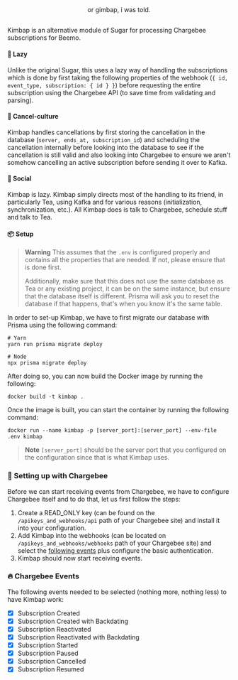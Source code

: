 <div align="center">
    or gimbap, i was told.
</div>

##

Kimbap is an alternative module of Sugar for processing Chargebee subscriptions for Beemo. 

#### 🥱 Lazy

Unlike the original Sugar, this uses a lazy way of handling the subscriptions which is done by first taking the following 
properties of the webhook (`{ id, event_type, subscription: { id } }`) before requesting the entire subscription using 
the Chargebee API (to save time from validating and parsing).

#### 📖 Cancel-culture

Kimbap handles cancellations by first storing the cancellation in the database (`server, ends_at, subscription_id`) and scheduling the 
cancellation internally before looking into the database to see if the cancellation is still valid and also looking 
into Chargebee to ensure we aren't somehow cancelling an active subscription before sending it over to Kafka.

#### 🍾 Social

Kimbap is lazy. Kimbap simply directs most of the handling to its friend, in particularly Tea, using Kafka and for various 
reasons (initialization, synchronization, etc.). All Kimbap does is talk to Chargebee, schedule stuff and talk to Tea.

#### 📦 Setup

> **Warning**
> This assumes that the `.env` is configured properly and contains all the properties 
> that are needed. If not, please ensure that is done first.
> 
> Additionally, make sure that this does not use the same database as Tea or any existing project, it can be on the same 
> instance, but ensure that the database itself is different. Prisma will ask you to reset the database 
> if that happens, that's when you know it's the same table.

In order to set-up Kimbap, we have to first migrate our database with Prisma using the following command:
```shell
# Yarn
yarn run prisma migrate deploy

# Node
npx prisma migrate deploy
```

After doing so, you can now build the Docker image by running the following:
```shell
docker build -t kimbap .
```

Once the image is built, you can start the container by running the following command:
```shell
docker run --name kimbap -p [server_port]:[server_port] --env-file .env kimbap
```

> **Note**
> `[server_port]` should be the server port that you configured on the configuration 
> since that is what Kimbap uses.

### 🐝 Setting up with Chargebee

Before we can start receiving events from Chargebee, we have to configure Chargebee itself and to do that, let us 
first follow the steps:
1. Create a READ_ONLY key (can be found on the `/apikeys_and_webhooks/api` path of your Chargebee site) and install it into your configuration.
2. Add Kimbap into the webhooks (can be located on `/apikeys_and_webhooks/webhooks` path of your Chargebee site) and select the [following events](#-chargebee-events) plus configure the basic authentication.
3. Kimbap should now start receiving events.

### 🔥 Chargebee Events

The following events needed to be selected (nothing more, nothing less) to have Kimbap work:
- [x] Subscription Created
- [x] Subscription Created with Backdating
- [x] Subscription Reactivated
- [x] Subscription Reactivated with Backdating
- [x] Subscription Started
- [x] Subscription Paused
- [x] Subscription Cancelled
- [x] Subscription Resumed